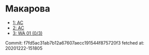 # Макарова
- [1: AC](1.md)
- [2: AC](2.md)
- [3: WA 01 (0/3)](3.md)

Commit: f7fd5ac31ab7b12a67607aecc191544f875720f3
 fetched at: 20201222-151805

